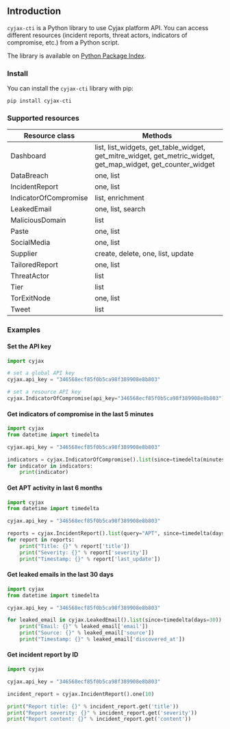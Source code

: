 ## Introduction

```cyjax-cti``` is a Python library to use Cyjax platform API. You can access different resources (incident reports,
threat actors, indicators of compromise, etc.) from a Python script.

The library is available on [Python Package Index](http://pypi.python.org/pypi/cyjax-cti).

### Install 

You can install the ```cyjax-cti``` library with pip:

```
pip install cyjax-cti
```

### Supported resources
| Resource class        | Methods                                                                                                       |
|-----------------------|---------------------------------------------------------------------------------------------------------------|
| Dashboard             | list, list_widgets, get_table_widget, get_mitre_widget, get_metric_widget, get_map_widget, get_counter_widget |
| DataBreach            | one, list                                                                                                     |
| IncidentReport        | one, list                                                                                                     |
| IndicatorOfCompromise | list, enrichment                                                                                              |
| LeakedEmail           | one, list, search                                                                                             |
| MaliciousDomain       | list                                                                                                          |
| Paste                 | one, list                                                                                                     |
| SocialMedia           | one, list                                                                                                     |
| Supplier              | create, delete, one, list, update                                                                             |
| TailoredReport        | one, list                                                                                                     |
| ThreatActor           | list                                                                                                          |
| Tier                  | list                                                                                                          |
| TorExitNode           | one, list                                                                                                     |
| Tweet                 | list                                                                                                          |


### Examples

#### Set the API key

```python 
import cyjax

# set a global API key
cyjax.api_key = "346568ecf85f0b5ca98f389908e8b803"

# set a resource API key
cyjax.IndicatorOfCompromise(api_key="346568ecf85f0b5ca98f389908e8b803")
```

#### Get indicators of compromise in the last 5 minutes

```python 
import cyjax
from datetime import timedelta

cyjax.api_key = "346568ecf85f0b5ca98f389908e8b803"

indicators = cyjax.IndicatorOfCompromise().list(since=timedelta(minutes=5))
for indicator in indicators:
    print(indicator)
```

#### Get APT activity in last 6 months

```python 
import cyjax
from datetime import timedelta

cyjax.api_key = "346568ecf85f0b5ca98f389908e8b803"

reports = cyjax.IncidentReport().list(query="APT", since=timedelta(days=30*6))
for report in reports:
    print("Title: {}" % report['title'])
    print("Severity: {}" % report['severity'])
    print("Timestamp: {}" % report['last_update'])
```

#### Get leaked emails in the last 30 days

```python 
import cyjax
from datetime import timedelta

cyjax.api_key = "346568ecf85f0b5ca98f389908e8b803"

for leaked_email in cyjax.LeakedEmail().list(since=timedelta(days=30)):
    print("Email: {}" % leaked_email['email'])
    print("Source: {}" % leaked_email['source'])
    print("Timestamp: {}" % leaked_email['discovered_at'])
```

#### Get incident report by ID

```python 
import cyjax

cyjax.api_key = "346568ecf85f0b5ca98f389908e8b803"

incident_report = cyjax.IncidentReport().one(10)

print("Report title: {}" % incident_report.get('title'))
print("Report severity: {}" % incident_report.get('severity'))
print("Report content: {}" % incident_report.get('content'))
```